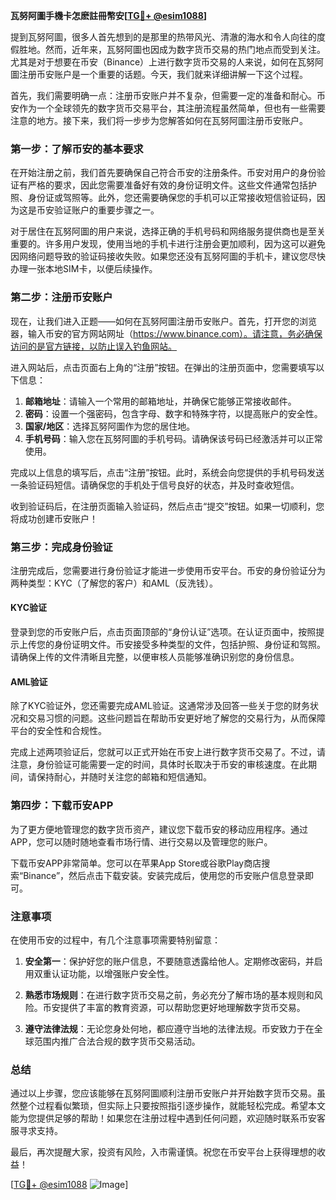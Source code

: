 **瓦努阿圖手機卡怎麽註冊幣安[[TG💪+ @esim1088](https://t.me/s/esim1088)]**

提到瓦努阿圖，很多人首先想到的是那里的热带风光、清澈的海水和令人向往的度假胜地。然而，近年来，瓦努阿圖也因成为数字货币交易的热门地点而受到关注。尤其是对于想要在币安（Binance）上进行数字货币交易的人来说，如何在瓦努阿圖注册币安账户是一个重要的话题。今天，我们就来详细讲解一下这个过程。

首先，我们需要明确一点：注册币安账户并不复杂，但需要一定的准备和耐心。币安作为一个全球领先的数字货币交易平台，其注册流程虽然简单，但也有一些需要注意的地方。接下来，我们将一步步为您解答如何在瓦努阿圖注册币安账户。

### 第一步：了解币安的基本要求

在开始注册之前，我们首先要确保自己符合币安的注册条件。币安对用户的身份验证有严格的要求，因此您需要准备好有效的身份证明文件。这些文件通常包括护照、身份证或驾照等。此外，您还需要确保您的手机可以正常接收短信验证码，因为这是币安验证账户的重要步骤之一。

对于居住在瓦努阿圖的用户来说，选择正确的手机号码和网络服务提供商也是至关重要的。许多用户发现，使用当地的手机卡进行注册会更加顺利，因为这可以避免因网络问题导致的验证码接收失败。如果您还没有瓦努阿圖的手机卡，建议您尽快办理一张本地SIM卡，以便后续操作。

### 第二步：注册币安账户

现在，让我们进入正题——如何在瓦努阿圖注册币安账户。首先，打开您的浏览器，输入币安的官方网站网址（https://www.binance.com）。请注意，务必确保访问的是官方链接，以防止误入钓鱼网站。

进入网站后，点击页面右上角的“注册”按钮。在弹出的注册页面中，您需要填写以下信息：

1. **邮箱地址**：请输入一个常用的邮箱地址，并确保它能够正常接收邮件。
2. **密码**：设置一个强密码，包含字母、数字和特殊字符，以提高账户的安全性。
3. **国家/地区**：选择瓦努阿圖作为您的居住地。
4. **手机号码**：输入您在瓦努阿圖的手机号码。请确保该号码已经激活并可以正常使用。

完成以上信息的填写后，点击“注册”按钮。此时，系统会向您提供的手机号码发送一条验证码短信。请确保您的手机处于信号良好的状态，并及时查收短信。

收到验证码后，在注册页面输入验证码，然后点击“提交”按钮。如果一切顺利，您将成功创建币安账户！

### 第三步：完成身份验证

注册完成后，您需要进行身份验证才能进一步使用币安平台。币安的身份验证分为两种类型：KYC（了解您的客户）和AML（反洗钱）。

#### KYC验证

登录到您的币安账户后，点击页面顶部的“身份认证”选项。在认证页面中，按照提示上传您的身份证明文件。币安接受多种类型的文件，包括护照、身份证和驾照。请确保上传的文件清晰且完整，以便审核人员能够准确识别您的身份信息。

#### AML验证

除了KYC验证外，您还需要完成AML验证。这通常涉及回答一些关于您的财务状况和交易习惯的问题。这些问题旨在帮助币安更好地了解您的交易行为，从而保障平台的安全性和合规性。

完成上述两项验证后，您就可以正式开始在币安上进行数字货币交易了。不过，请注意，身份验证可能需要一定的时间，具体时长取决于币安的审核速度。在此期间，请保持耐心，并随时关注您的邮箱和短信通知。

### 第四步：下载币安APP

为了更方便地管理您的数字货币资产，建议您下载币安的移动应用程序。通过APP，您可以随时随地查看市场行情、进行交易以及管理您的账户。

下载币安APP非常简单。您可以在苹果App Store或谷歌Play商店搜索“Binance”，然后点击下载安装。安装完成后，使用您的币安账户信息登录即可。

### 注意事项

在使用币安的过程中，有几个注意事项需要特别留意：

1. **安全第一**：保护好您的账户信息，不要随意透露给他人。定期修改密码，并启用双重认证功能，以增强账户安全性。
   
2. **熟悉市场规则**：在进行数字货币交易之前，务必充分了解市场的基本规则和风险。币安提供了丰富的教育资源，可以帮助您更好地理解数字货币交易。

3. **遵守法律法规**：无论您身处何地，都应遵守当地的法律法规。币安致力于在全球范围内推广合法合规的数字货币交易活动。

### 总结

通过以上步骤，您应该能够在瓦努阿圖顺利注册币安账户并开始数字货币交易。虽然整个过程看似繁琐，但实际上只要按照指引逐步操作，就能轻松完成。希望本文能为您提供足够的帮助！如果您在注册过程中遇到任何问题，欢迎随时联系币安客服寻求支持。

最后，再次提醒大家，投资有风险，入市需谨慎。祝您在币安平台上获得理想的收益！

[[TG💪+ @esim1088](https://t.me/s/esim1088) ![Image](https://i.postimg.cc/4NQfJmqS/Snipaste-2025-05-13-00-14-12.png)]